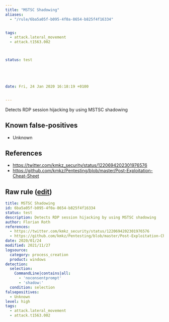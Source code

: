 ```yaml
---
title: "MSTSC Shadowing"
aliases:
  - "/rule/6ba5a05f-b095-4f0a-8654-b825f4f16334"


tags:
  - attack.lateral_movement
  - attack.t1563.002



status: test





date: Fri, 24 Jan 2020 16:18:19 +0100


---
```


Detects RDP session hijacking by using MSTSC shadowing

<!--more-->


## Known false-positives

* Unknown



## References

* https://twitter.com/kmkz_security/status/1220694202301976576
* https://github.com/kmkz/Pentesting/blob/master/Post-Exploitation-Cheat-Sheet


## Raw rule ([edit](https://github.com/SigmaHQ/sigma/edit/master/rules/windows/process_creation/proc_creation_win_rdp_hijack_shadowing.yml))
```yaml
title: MSTSC Shadowing
id: 6ba5a05f-b095-4f0a-8654-b825f4f16334
status: test
description: Detects RDP session hijacking by using MSTSC shadowing
author: Florian Roth
references:
  - https://twitter.com/kmkz_security/status/1220694202301976576
  - https://github.com/kmkz/Pentesting/blob/master/Post-Exploitation-Cheat-Sheet
date: 2020/01/24
modified: 2021/11/27
logsource:
  category: process_creation
  product: windows
detection:
  selection:
    CommandLine|contains|all:
      - 'noconsentprompt'
      - 'shadow:'
  condition: selection
falsepositives:
  - Unknown
level: high
tags:
  - attack.lateral_movement
  - attack.t1563.002

```
